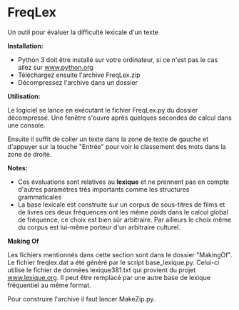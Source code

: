 # FreqLex
Un outil pour évaluer la difficulté lexicale d'un texte

**Installation:**

* Python 3 doit être installé sur votre ordinateur, si ce n'est pas le cas allez sur www.python.org
* Téléchargez ensuite l'archive FreqLex.zip
* Décompressez l'archive dans un dossier

**Utilisation:**

Le logiciel se lance en exécutant le fichier FreqLex.py du dossier décompressé. Une fenêtre s'ouvre après quelques secondes de calcul dans une console.

Ensuite il suffit de coller un texte dans la zone de texte de gauche et d'appuyer sur la touche "Entrée" pour voir le classement des mots dans la zone de droite.


**Notes:**
* Ces évaluations sont relatives au **lexique** et ne prennent pas en compte d'autres paramètres très importants comme les structures grammaticales
* La base lexicale est construite sur un corpus de sous-titres de films et de livres ces deux fréquences ont les même poids dans le calcul global de fréquence, ce choix est bien sûr arbitraire. Par ailleurs le choix même du corpus est lui-même porteur d'un arbitraire culturel.

**Making Of**

Les fichiers mentionnés dans cette section sont dans le dossier "MakingOf". Le fichier freqlex.dat a été généré par le script base_lexique.py. Celui-ci utilise le fichier de données lexique381.txt qui provient du projet www.lexique.org. Il peut être remplacé par une autre base de lexique fréquentiel au même format. 

Pour construire l'archive il faut lancer MakeZip.py.
